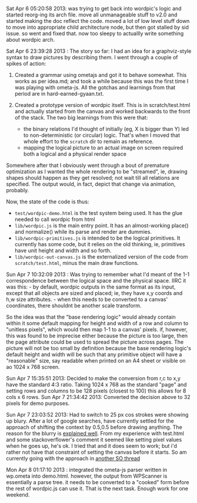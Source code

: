 Sat Apr  6 05:20:58 2013: was trying to get back into wordpic's logic and started reorg-ing its arch file. move all unmanageable stuff to v2.0 and started making the doc reflect the code. moved a lot of low level stuff down to move into appropriate child architecture node, but then got stalled by sid issue. so went and fixed that. now too sleepy to actuallly write something about wordpic arch.

Sat Apr  6 23:39:28 2013 : The story so far:
I had an idea for a graphviz-style syntax to draw pictures by describing them. I went through a couple of spikes of action:

1. Created a grammar using ometajs and got it to behave somewhat. This works as per idea.md; and took a while because this was the first time I was playing with ometa-js. All the gotchas and learnings from that period are in hard-earned-gyaan.txt.
2. Created a prototype version of wordpic itself. This is in scratch/test.html and actually started from the canvas and worked backwards to the front of the stack. The two big learnings from this were that:

	- the binary relations I'd thought of initially (eg, X is bigger than Y) led to non-deterministic (or circular) logic. That's when I moved that whole effort to the `scratch` dir to remain as reference.
	- mapping the logical picture to an actual image on screen required both a logical and a physical render space  

Somewhere after that I obviously went through a bout of premature optimization as I wanted the whole rendering to be "streamed", ie, drawing shapes should happen as they get resolved; not wait till all relations are specified. The output would, in fact, depict that change via animation, probably. 

Now, the state of the code is thus:

- `test/wordpic-demo.html` is the test system being used. It has the glue needed to call wordpic from html
- `lib/wordpic.js` is the main entry point. It has an almost-working place() and normalize() while its parse and render are dummies.
- `lib/wordpic-primitives.js` is intended to be the logical primitives. It currently has some code, but it relies on the old thinking, ie, primitives have unit height and width and so forth.
- `lib/wordpic-out-canvas.js` is the externalized version of the code from `scratch/test.html`, minus the main draw functions.

Sun Apr  7 10:32:09 2013 : Was trying to remember what I'd meant of the 1-1 correspondence between the logical space and the physical space. IIRC it was this:
	- by default, wordpic outputs in the same format as its input, except that all objects are sized and placed; ie, they have x,y coords and h,w size attributes.
	- when this needs to be converted to a canvas' coordinates, there shouldnt be another scale transform.

So the idea was that the "base rendering logic" would already contain within it some default mapping for height and width of a row and column to "unitless pixels", which would then map 1-1 to a canvas' pixels. if, however, this was found to be imprecise either because the picture is too large, then the page attribute could be used to spread the picture across pages. The picture will not be too small by definition because the base rendering logic's default height and width will be such that any primitive object will have a "reasonable" size, say readable when printed on an A4 sheet or visible on ao 1024 x 768 screen.

Sun Apr  7 15:35:51 2013: Decided to make the conversion from r,c to x,y have the standard 4:3 ratio. Taking 1024 x 768 as the standard "page" and setting rows and columns to be 128 pixels (closest to 100) this allows for 8 cols x 6 rows.
Sun Apr  7 21:34:42 2013: Converted the decision above to 32 pixels for demo purposes.

Sun Apr  7 23:03:52 2013: Had to switch to 25 px cos strokes were showing up blury. After a lot of google searches, have currently settled for the approach of shifting the context by 0.5,0.5 before drawing anything. The reason for the blurry is [explained well](https://developer.mozilla.org/en-US/docs/HTML/Canvas/Tutorial/Applying_styles_and_colors). From my experience with test.html and some stackoverflower's comment it seemed like setting pixel values when he goes up, he's ok. I tried that and it does seem to work; but i'd rather not have that constraint of setting the canvas before it starts. So am currently going with the approach in [another SO thread](http://stackoverflow.com/a/3279863)

Mon Apr  8 01:17:10 2013 : integrated the ometa-js parser written in wp.ometa into demo.html. however, the output from WPScanner is essentially a parse tree. it needs to be converted to a "cooked" form before the rest of wordpic.js can use it. That is the next task. Enough work for one weekend.
